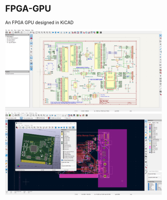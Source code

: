 # FPGA-GPU
An FPGA GPU designed in KiCAD


![Schematic](https://github.com/Schwarzemann/FPGA-GPU/blob/main/screenshot_1.png)
![PCB](https://github.com/Schwarzemann/FPGA-GPU/blob/main/screenshot_2.png)
